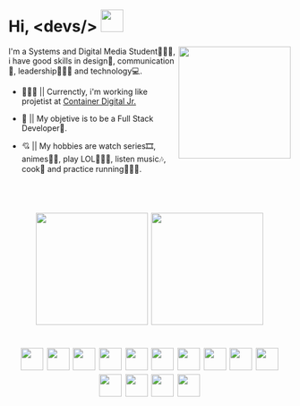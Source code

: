 <h1>Hi, &ltdevs/&gt <img src="https://i.pinimg.com/originals/6f/f4/f9/6ff4f9a2f1ae4c464021d733ef1bc51a.gif" height="40px"></h1>


<img src="https://i.pinimg.com/originals/75/7a/4e/757a4ed3d9e6fdf7dcbbad972bd2e72c.gif" align="right" height="200">

<p text-size="15">I'm a Systems and Digital Media Student👨🏻‍🎓, i have good skills in design🎨, communication📢, leadership🤹🏻‍♂️ and technology💻.</p>

<ul>
    <li>
        <p>👨🏻‍💻 || Currenctly, i'm working like projetist at <a href="http://www.codijr.ufc.br/">Container Digital Jr.</a></p>
    </li>
    <li>
        <p>🏹 || My objetive is to be a Full Stack Developer🔋.</p>
    </li>
    <li>
        <p>💘 || My hobbies are watch series🎞, animes🐱‍👤, play LOL🧙🏻‍♂️, listen music🎶, cook🍳 and practice running🏃🏻‍♂️.</p>
    </li>
</ul><br>
<h1>
<div align="center">
    <img src="https://github-readme-stats.vercel.app/api?username=kingnaldoo" height="200">
    <img src="https://github-readme-stats.vercel.app/api/top-langs/?username=kingnaldoo&layout=compact" height="200">
</div><br>

<div id="techs" align="center">
    <img src="https://image.flaticon.com/icons/png/512/1216/1216733.png" height="40" >
    <img src="https://www.seekpng.com/png/full/141-1415372_css3-icon-png.png" height="40">
    <img src="https://cdn.worldvectorlogo.com/logos/logo-javascript.svg" height="40">
    <img src="https://appmasters.io/static/typescript-logo-26cc95f255ccb936d154b43614f61602.png" height="40">
    <img src="https://appmasters.io/static/47ce6e77f039020ee2e76a10c1e988e9/acf26/react.webp" height="40">
    <img src="https://seeklogo.com/images/N/nodejs-logo-FBE122E377-seeklogo.com.png" height="40">
    <img src="https://user-images.githubusercontent.com/674621/71187801-14e60a80-2280-11ea-94c9-e56576f76baf.png" height="40">
    <img src="https://seeklogo.com/images/I/insomnia-logo-A35E09EB19-seeklogo.com.png" height="40">
    <img src="https://escoladigital-production-storage.s3.amazonaws.com/uploads/images/original/20201103113533.png" height="40">
    <img src="https://cdn.iconscout.com/icon/free/png-512/java-43-569305.png" height="40">
    <img src="https://processing.org/img/processing3-logo.png" height="40">
    <img src="https://upload.wikimedia.org/wikipedia/commons/2/20/Photoshop_CC_icon.png" height="40">
    <img src="https://upload.wikimedia.org/wikipedia/commons/thumb/6/66/Illustrator_CC_icon.png/492px-Illustrator_CC_icon.pnggo.png" height="40">
    <img src="https://i.pinimg.com/originals/66/8c/cc/668cccb3f734f342e07c0185e6d9a975.png" height="40">
</div></h1><br>
